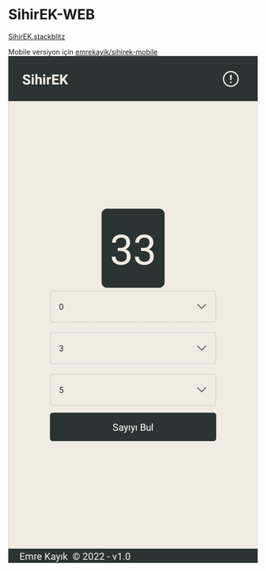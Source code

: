 # SihirEK-WEB

[SihirEK.stackblitz](https://sihirek.stackblitz.io)


Mobile versiyon için
[emrekayik/sihirek-mobile](https://github.com/emrekayik/sihirek-mobile)
![SihirEK Mobile](./sihirek-mobile.jpg)